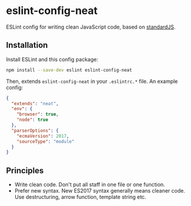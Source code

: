 # eslint-config-neat

ESLint config for writing clean JavaScript code, based on [standardJS](https://standardjs.com/).

## Installation

Install ESLint and this config package:

```bash
npm install --save-dev eslint eslint-config-neat
```

Then, extends `eslint-config-neat` in your `.eslintrc.*` file. An example config:

```json
{
  "extends": "neat",
  "env": {
    "browser": true,
    "node": true
  },
  "parserOptions": {
    "ecmaVersion": 2017,
    "sourceType": "module"
  }
}
```

## Principles

* Write clean code. Don't put all staff in one file or one function.
* Prefer new syntax. New ES2017 syntax generally means cleaner code. Use destructuring, arrow function, template string etc.
